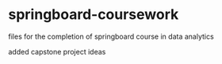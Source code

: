# springboard-coursework
files for the completion of springboard course in data analytics

added capstone project ideas
